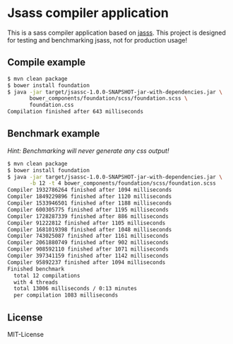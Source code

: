 Jsass compiler application
==========================

This is a sass compiler application based on [jasss][jsass].
This project is designed for testing and benchmarking jsass, not for production usage!

Compile example
---------------

```bash
$ mvn clean package
$ bower install foundation
$ java -jar target/jsassc-1.0.0-SNAPSHOT-jar-with-dependencies.jar \
       bower_components/foundation/scss/foundation.scss \
       foundation.css
Compilation finished after 643 milliseconds
```

Benchmark example
-----------------

*Hint: Benchmarking will never generate any css output!*

```bash
$ mvn clean package
$ bower install foundation
$ java -jar target/jsassc-1.0.0-SNAPSHOT-jar-with-dependencies.jar \
       -b 12 -t 4 bower_components/foundation/scss/foundation.scss
Compiler 1932786264 finished after 1094 milliseconds
Compiler 1849229896 finished after 1120 milliseconds
Compiler 1533946501 finished after 1188 milliseconds
Compiler 600305775 finished after 1195 milliseconds
Compiler 1728287339 finished after 886 milliseconds
Compiler 91222812 finished after 1105 milliseconds
Compiler 1681019398 finished after 1048 milliseconds
Compiler 743025087 finished after 1161 milliseconds
Compiler 2061880749 finished after 902 milliseconds
Compiler 908592110 finished after 1071 milliseconds
Compiler 397341159 finished after 1142 milliseconds
Compiler 95892237 finished after 1094 milliseconds
Finished benchmark
  total 12 compilations
  with 4 threads
  total 13006 milliseconds / 0:13 minutes
  per compilation 1083 milliseconds
```

License
-------

MIT-License

[jsass]: https://github.com/bit3/jsass
